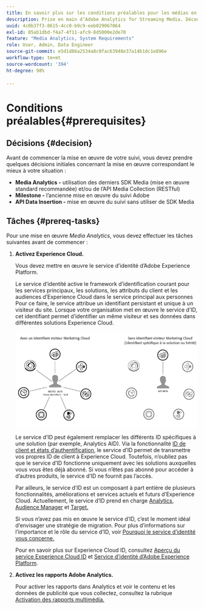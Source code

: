 ```yaml
---
title: En savoir plus sur les conditions préalables pour les médias en flux continu
description: Prise en main d’Adobe Analytics for Streaming Media. Découvrez ce dont vous avez besoin pour implémenter Adobe Analytics for Streaming Media.
uuid: 4c0b37f3-8615-4cc0-b9c9-eeb029067064
exl-id: 85ab1dbd-f4a7-4f11-afc9-8d5000e2de70
feature: "Media Analytics, System Requirements"
role: User, Admin, Data Engineer
source-git-commit: e5d1d86a2534a8c0fac63948e37a14b1dc1e896e
workflow-type: tm+mt
source-wordcount: '394'
ht-degree: 98%

---
```


# Conditions préalables{#prerequisites}

## Décisions {#decision}

Avant de commencer la mise en œuvre de votre suivi, vous devez prendre quelques décisions initiales concernant la mise en œuvre correspondant le mieux à votre situation :

* **Media Analytics -** utilisation des derniers SDK Media (mise en œuvre standard recommandée) et/ou de l’API Media Collection (RESTful)
* **Milestone -** l’ancienne mise en œuvre du suivi Adobe
* **API Data Insertion -** mise en œuvre du suivi sans utiliser de SDK Media

## Tâches {#prereq-tasks}

Pour une mise en œuvre *Media Analytics*, vous devez effectuer les tâches suivantes avant de commencer :

1. **Activez Experience Cloud.**

   Vous devez mettre en œuvre le service d’identité d’Adobe Experience Platform.

   Le service d’identité active le framework d’identification courant pour les services principaux, les solutions, les attributs du client et les audiences d’Experience Cloud dans le service principal aux personnes Pour ce faire, le service attribue un identifiant persistant et unique à un visiteur du site. Lorsque votre organisation met en œuvre le service d’ID, cet identifiant permet d’identifier un même visiteur et ses données dans différentes solutions Experience Cloud.

   ![](assets/mc_id_service_graphic.png)

   Le service d’ID peut également remplacer les différents ID spécifiques à une solution (par exemple, Analytics AID). Via la fonctionnalité [ID de client et états d’authentification](https://experienceleague.adobe.com/docs/id-service/using/reference/authenticated-state.html?lang=fr), le service d’ID permet de transmettre vos propres ID de client à Experience Cloud. Toutefois, n’oubliez pas que le service d’ID fonctionne uniquement avec les solutions auxquelles vous vous êtes déjà abonné. Si vous n’êtes pas abonné pour accéder à d’autres produits, le service d’ID ne fournit pas l’accès.

   Par ailleurs, le service d’ID est un composant à part entière de plusieurs fonctionnalités, améliorations et services actuels et futurs d’Experience Cloud. Actuellement, le service d’ID prend en charge [Analytics](https://www.adobe.com/fr/marketing-cloud/web-analytics.html), [Audience Manager](https://www.adobe.com/fr/marketing-cloud/data-management-platform.html) et [Target.](https://www.adobe.com/fr/marketing-cloud/testing-targeting.html)

   Si vous n’avez pas mis en œuvre le service d’ID, c’est le moment idéal d’envisager une stratégie de migration. Pour plus d’informations sur l’importance et le rôle du service d’ID, voir [Pourquoi le service d’identité vous concerne.](https://theblog.adobe.com/why-new-adobe-marketing-cloud-id-service-should-be-on-your-radar/)

   Pour en savoir plus sur Experience Cloud ID, consultez [Aperçu du service Experience Cloud ID](https://experienceleague.adobe.com/docs/id-service/using/intro/overview.html?lang=fr) et [Service d’identité d’Adobe Experience Platform](https://experienceleague.adobe.com/docs/id-service/using/home.html?lang=fr).

1. **Activez les rapports Adobe Analytics.**

   Pour activer les rapports dans Analytics et voir le contenu et les données de publicité que vous collectez, consultez la rubrique [Activation des rapports multimédia.](/help/media-reports/media-reports-enable.md)
